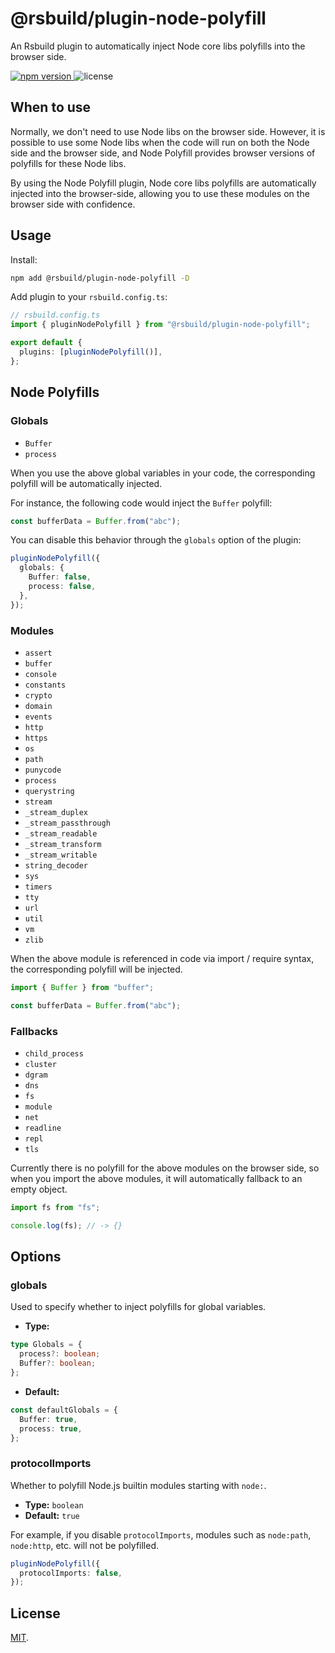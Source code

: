 # @rsbuild/plugin-node-polyfill

An Rsbuild plugin to automatically inject Node core libs polyfills into the browser side.

<p>
  <a href="https://npmjs.com/package/@rsbuild/plugin-node-polyfill">
   <img src="https://img.shields.io/npm/v/@rsbuild/plugin-node-polyfill?style=flat-square&colorA=564341&colorB=EDED91" alt="npm version" />
  </a>
  <img src="https://img.shields.io/badge/License-MIT-blue.svg?style=flat-square&colorA=564341&colorB=EDED91" alt="license" />
</p>

## When to use

Normally, we don't need to use Node libs on the browser side. However, it is possible to use some Node libs when the code will run on both the Node side and the browser side, and Node Polyfill provides browser versions of polyfills for these Node libs.

By using the Node Polyfill plugin, Node core libs polyfills are automatically injected into the browser-side, allowing you to use these modules on the browser side with confidence.

## Usage

Install:

```bash
npm add @rsbuild/plugin-node-polyfill -D
```

Add plugin to your `rsbuild.config.ts`:

```ts
// rsbuild.config.ts
import { pluginNodePolyfill } from "@rsbuild/plugin-node-polyfill";

export default {
  plugins: [pluginNodePolyfill()],
};
```

## Node Polyfills

### Globals

- `Buffer`
- `process`

When you use the above global variables in your code, the corresponding polyfill will be automatically injected.

For instance, the following code would inject the `Buffer` polyfill:

```ts
const bufferData = Buffer.from("abc");
```

You can disable this behavior through the `globals` option of the plugin:

```ts
pluginNodePolyfill({
  globals: {
    Buffer: false,
    process: false,
  },
});
```

### Modules

- `assert`
- `buffer`
- `console`
- `constants`
- `crypto`
- `domain`
- `events`
- `http`
- `https`
- `os`
- `path`
- `punycode`
- `process`
- `querystring`
- `stream`
- `_stream_duplex`
- `_stream_passthrough`
- `_stream_readable`
- `_stream_transform`
- `_stream_writable`
- `string_decoder`
- `sys`
- `timers`
- `tty`
- `url`
- `util`
- `vm`
- `zlib`

When the above module is referenced in code via import / require syntax, the corresponding polyfill will be injected.

```ts
import { Buffer } from "buffer";

const bufferData = Buffer.from("abc");
```

### Fallbacks

- `child_process`
- `cluster`
- `dgram`
- `dns`
- `fs`
- `module`
- `net`
- `readline`
- `repl`
- `tls`

Currently there is no polyfill for the above modules on the browser side, so when you import the above modules, it will automatically fallback to an empty object.

```ts
import fs from "fs";

console.log(fs); // -> {}
```

## Options

### globals

Used to specify whether to inject polyfills for global variables.

- **Type:**

```ts
type Globals = {
  process?: boolean;
  Buffer?: boolean;
};
```

- **Default:**

```ts
const defaultGlobals = {
  Buffer: true,
  process: true,
};
```

### protocolImports

Whether to polyfill Node.js builtin modules starting with `node:`.

- **Type:** `boolean`
- **Default:** `true`

For example, if you disable `protocolImports`, modules such as `node:path`, `node:http`, etc. will not be polyfilled.

```ts
pluginNodePolyfill({
  protocolImports: false,
});
```

## License

[MIT](./LICENSE).
